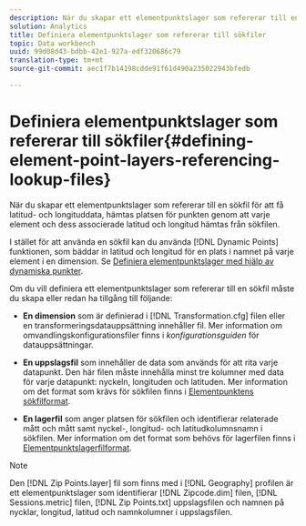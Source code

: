 ```yaml
---
description: När du skapar ett elementpunktslager som refererar till en sökfil för att få latitud- och longituddata, hämtas platsen för punkten genom att varje element och dess associerade latitud och longitud hämtas från sökfilen.
solution: Analytics
title: Definiera elementpunktslager som refererar till sökfiler
topic: Data workbench
uuid: 99d08d43-bdbb-42e1-927a-edf320686c79
translation-type: tm+mt
source-git-commit: aec1f7b14198cdde91f61d490a235022943bfedb

---
```



# Definiera elementpunktslager som refererar till sökfiler{#defining-element-point-layers-referencing-lookup-files}

När du skapar ett elementpunktslager som refererar till en sökfil för att få latitud- och longituddata, hämtas platsen för punkten genom att varje element och dess associerade latitud och longitud hämtas från sökfilen.

I stället för att använda en sökfil kan du använda [!DNL Dynamic Points] funktionen, som bäddar in latitud och longitud för en plats i namnet på varje element i en dimension. Se [Definiera elementpunktslager med hjälp av dynamiska punkter](../../../../../home/c-geo-oview/c-wk-img-lyrs/c-elmt-pt-lyrs/c-elmt-pt-lyrs-ref-lkp-files/c-elmt-pt-lyr-file-frmt/c-dyn-pts.md#concept-77ae65bedc3f465489bc135ae7e3c2f3).

Om du vill definiera ett elementpunktslager som refererar till en sökfil måste du skapa eller redan ha tillgång till följande:

* **En dimension** som är definierad i [!DNL Transformation.cfg] filen eller en transformeringsdatauppsättning innehåller fil. Mer information om omvandlingskonfigurationsfiler finns i *konfigurationsguiden* för datauppsättningar.

* **En uppslagsfil** som innehåller de data som används för att rita varje datapunkt. Den här filen måste innehålla minst tre kolumner med data för varje datapunkt: nyckeln, longituden och latituden. Mer information om det format som krävs för sökfilen finns i [Elementpunktens sökfilformat](../../../../../home/c-geo-oview/c-wk-img-lyrs/c-elmt-pt-lyrs/c-elmt-pt-lyrs-ref-lkp-files/c-elmt-pt-lkp-file-frmt.md#concept-c059121019ea4dbcb1c17129567f4121).

* **En lagerfil** som anger platsen för sökfilen och identifierar relaterade mått och mått samt nyckel-, longitud- och latitudkolumnsnamn i sökfilen. Mer information om det format som behövs för lagerfilen finns i [Elementpunktslagerfilformat](../../../../../home/c-geo-oview/c-wk-img-lyrs/c-elmt-pt-lyrs/c-elmt-pt-lyrs-ref-lkp-files/c-elmt-pt-lyr-file-frmt/c-elmt-pt-lyr-file-frmt.md#concept-678a95cb69644105a7af1b86ad5a5981).

>[!NOTE]
>
>Den [!DNL Zip Points.layer] fil som finns med i [!DNL Geography] profilen är ett elementpunktslager som identifierar [!DNL Zipcode.dim] filen, [!DNL Sessions.metric] filen, [!DNL Zip Points.txt] uppslagsfilen och namnen på nycklar, longitud, latitud och namnkolumner i uppslagsfilen.

